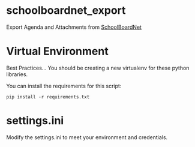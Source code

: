 # schoolboardnet_export
Export Agenda and Attachments from [SchoolBoardNet](http://schoolboard.net/)

# Virtual Environment
Best Practices... You should be creating a new virtualenv for these python libraries.

You can install the requirements for this script:
```
pip install -r requirements.txt
```

# settings.ini
Modify the settings.ini to meet your environment and credentials.
